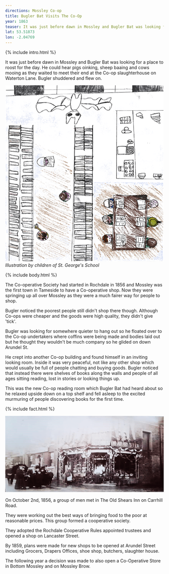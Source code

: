 ```yaml
---
directions: Mossley Co-op
title: Bugler Bat Visits The Co-Op
year: 1863
teaser: It was just before dawn in Mossley and Bugler Bat was looking for a place to roost for the day.
lat: 53.51873
lon: -2.04769
---
```


{% include intro.html %}

It was just before dawn in Mossley and Bugler Bat was looking for a place to roost for the day. He could hear pigs oinking, sheep baaing and cows mooing as they waited to meet their end at the Co-op slaughterhouse on Waterton Lane. Bugler shuddered and flew on.

![Illustration by children of St. George's School](/images/stops/bat/Trail_Bat_2.png)
_Illustration by children of St. George's School_

{% include body.html %}

The Co-operative Society had started in Rochdale in 1856 and Mossley was the first town in Tameside to have a Co-operative shop. Now they were springing up all over Mossley as they were a much fairer way for people to shop.

Bugler noticed the poorest people still didn't shop there though. Although Co-ops were cheaper and the goods were high quality, they didn't give 'tick'.

Bugler was looking for somewhere quieter to hang out so he floated over to the Co-op undertakers where coffins were being made and bodies laid out but he thought they wouldn't be much company so he glided on down Arundel St.

He crept into another Co-op building and found himself in an inviting looking room. Inside it was very peaceful, not like any other shop which would usually be full of people chatting and buying goods. Bugler noticed that instead there were shelves of books along the walls and people of all ages sitting reading, lost in stories or looking things up.

This was the new Co-op reading room which Bugler Bat had heard about so he relaxed upside down on a top shelf and fell asleep to the excited murmuring of people discovering books for the first time.

{% include fact.html %}

![Photo of Arundel Street](/images/stops/bat/Trail_Bat_2b.png)

On October 2nd, 1856, a group of men met in The Old Shears Inn on Carrhill Road.

They were working out the best ways of bringing food to the poor at reasonable prices. This group formed a cooperative society.

They adopted the Rochdale Cooperative Rules appointed trustees and opened a shop on Lancaster Street.

By 1859, plans were made for new shops to be opened at Arundel Street including Grocers, Drapers Offices, shoe shop, butchers, slaughter house.

The following year a decision was made to also open a Co-Operative Store in Bottom Mossley and on Mossley Brow.